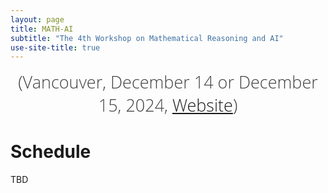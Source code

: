 ```yaml
---
layout: page
title: MATH-AI
subtitle: "The 4th Workshop on Mathematical Reasoning and AI"
use-site-title: true
---
```

<div class="venue" style="font-size: 27px; display: block; font-family: 'Open Sans', 'Helvetica Neue', Helvetica, Arial, sans-serif; font-weight: 300; color: #404040; text-align: center;">
  (Vancouver, December 14 or December 15, 2024, <a href="https://mathai2024.github.io/" target="_blank">Website</a>)
</div>

# Schedule

<!-- #### Friday, December 14th, 2023
#### All times are in Central Standard Time (CST) ([Check local time](https://www.google.com/search?q=time+for+local+new+orleans))


#### Location: Room 217-219, New Orleans Convention Center ([Map](https://goo.gl/maps/8WXJ8h4Svng793Cc8))
#### Live video stream: [Link](https://neurips.cc/virtual/2022/workshop/50015) -->

TBD

<!-- <div class="container">
  <div class="row">
    <table class="table">
        {% for s in site.data.schedule %}
        <tr>
        <td>{{ s[1].start }}</td>
        {% if s[1].type == "General" %}
          <td>{{ s[1].event }}</td>
          <td></td>

        {% elsif s[1].type == "Invited" %}
          <td >Invited Talk</td>
          {% assign speaker_id = s[1].event %}
          {% assign speaker = site.data.speakers[speaker_id] %}
          <td >
            <i>{{ s[1].title }}</i><br>
            <a href="{{speaker.url}}">{{ speaker.name }}</a>, {{speaker.affiliation}}
            {% if speaker.title == "TBA" %}
            {% else %}
            <br><i><b>{{ speaker.title }}</b></i>
            {% endif %}
          </td>

        {% elsif s[1].type == "Contributed" %}
          <td >Contributed Talk</td>
          {% assign speaker = s[1] %}
          <td >
            <i>{{ speaker.title }}</i><br>
            <a href="{{speaker.url}}">{{ speaker.name }}</a>, {{speaker.affiliation}}
          </td>

        {% elsif s[1].type == "Spotlights" %}
          <td>Spotlights</td>
          {% assign speaker_id = s[1].event %}
          {% assign speaker = site.data.speakers[speaker_id] %}
          <td >
            <i>{{ s[1].title }}</i><br>
            <a href="{{speaker.url}}">{{ speaker.name }}</a>, {{speaker.affiliation}}
            {% if speaker.title == "TBA" %}
            {% else %}
            <br><i><b>{{ speaker.title }}</b></i>
            {% endif %}
          </td>

        {% elsif s[1].type == "Break" %}
          <td class="info">{{ s[1].event }}</td>
          <td class="info"></td>

        {% elsif s[1].type == "Session" %}
          <td><b>{{ s[1].event }}</b></td>
          <td></td>

        {% elsif s[1].type == "None" %}
          <td ></td>
          <td >{{ s[1].event }}</td>
          
        {% elsif s[1].type == "Panel" %}
          <td >Panel Discussion</td>
          <td>
            {% for speaker_id in s[1].speakers %}
              {% assign speaker = site.data.speakers[speaker_id] %}
              {% if speaker_id != s[1].speakers[-1] %}
                <a href="{{speaker.url}}">{{ speaker.name }}</a> ({{speaker.affiliation}}),
              {% else %}
                <a href="{{speaker.url}}">{{ speaker.name }}</a> ({{speaker.affiliation}})
              {% endif %}
              {% if forloop.index == 5 %}
                  <br>
              {% endif %}
            {% endfor %}
          </td>
        {% endif %}

        </tr>
        {% endfor %}
    </table>
  </div>
</div> -->
